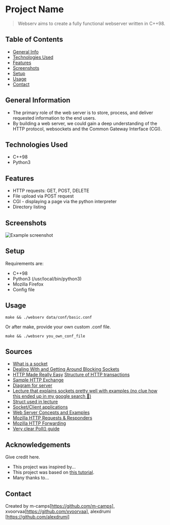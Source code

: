 # Project Name
> Webserv aims to create a fully functional webserver written in C++98.

## Table of Contents
* [General Info](#general-information)
* [Technologies Used](#technologies-used)
* [Features](#features)
* [Screenshots](#screenshots)
* [Setup](#setup)
* [Usage](#usage)
* [Contact](#contact)
<!-- * [License](#license) -->


## General Information
- The primary role of the web server is to store, process, and deliver requested information to the end users.
- By building a web server, we could gain a deep understanding of the HTTP protocol, websockets and the Common Gateway Interface (CGI).


## Technologies Used
- C++98
- Python3


## Features
- HTTP requests: GET, POST, DELETE 
- File upload via POST request
- CGI - displaying a page via the python interpreter
- Directory listing


## Screenshots
![Example screenshot](./data/www/screenshot.png)
<!-- If you have screenshots you'd like to share, include them here. -->

## Setup
Requirements are:
- C++98
- Python3 (/usr/local/bin/python3)
- Mozilla Firefox
- Config file

## Usage
`make && ./webserv data/conf/basic.conf`

Or after make, provide your own custom .conf file.

`make && ./webserv you_own_conf_file`



## Sources
- [What is a socket](https://beej.us/guide/bgnet/html/index-wide.html#:~:text=2-,What%20is%20a%20socket%3F,-You%20hear%20talk)
- [Dealing With and Getting Around Blocking Sockets](http://dwise1.net/pgm/sockets/blocking.html)
- [HTTP Made Really Easy](https://www.jmarshall.com/easy/http/)
[Structure of HTTP transactions](https://www.jmarshall.com/easy/http/#:~:text=Table%20of%20Contents-,Structure%20of%20HTTP%20Transactions,-Like%20most%20network)
- [Sample HTTP Exchange](https://www.jmarshall.com/easy/http/#:~:text=Table%20of%20Contents-,Sample%20HTTP%20Exchange,After%20sending%20the%20response%2C%20the%20server%20closes%20the%20socket.,-To%20familiarize%20yourself)
- [Diagram for server](https://i.stack.imgur.com/YQ5ES.png)
- [Lecture that explains sockets pretty well with examples (no clue how this ended up in my google search :grimacing:)](https://www.cs.cmu.edu/~srini/15-441/S10/lectures/r01-sockets.pdf)
- [Struct used in lecture](https://www.gta.ufrj.br/ensino/eel878/sockets/sockaddr_inman.html)
- [Socket/Client applications](https://www.bogotobogo.com/cplusplus/sockets_server_client.php)
- [Web Server Concepts and Examples](https://www.youtube.com/watch?v=9J1nJOivdyw)
- [Mozilla HTTP Requests & Responders](https://developer.mozilla.org/en-US/docs/Web/HTTP/Messages)
- [Mozilla HTTP Forwarding](https://developer.mozilla.org/en-US/docs/Web/HTTP/Redirections)
- [Very clear Poll() guide](https://beej.us/guide/bgnet/html/#poll)

## Acknowledgements
Give credit here.
- This project was inspired by...
- This project was based on [this tutorial](https://www.example.com).
- Many thanks to...


## Contact
Created by m-camps[https://github.com/m-camps], xvoorvaa[https://github.com/xvoorvaa], alexdrumi [https://github.com/alexdrumi]
